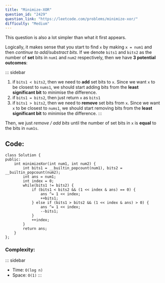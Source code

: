 ```yaml
---
title: "Minimize-XOR"
question_id: "2429"
question_link: "https://leetcode.com/problems/minimize-xor/"
difficulty: "Medium"
---
```


This question is also a lot simpler than what it first appears.

Logically, it makes sense that you start to find `x` by making `x = num1` and then *continue to add/substract bits*.
If we denote `bits1` and `bits2` as the number of **set** bits in `num1` and `num2` respectively,
then we have **3 potential outcomes**:

::: sidebar
1. if `bits1 < bits2`, then we need to **add** set bits to `x`. Since we want `x` to be closest to `nums1`, we should start adding bits from the **least significant bit** to minimise the difference.
2. if `bits1 = bits2`, then just return `x` as `bits1`
3. if `bits1 > bits2`, then we need to **remove** set bits from `x`. Since we want `x` to be closest to `nums1`, we should start removing bits from the **least significant bit** to minimise the difference.
:::

Then, we just *remove / add bits* until the number of set bits in `x` is **equal** to the bits in `num1s`.

## Code<span>:</span>
```{.cpp}
class Solution {
public:
    int minimizeXor(int num1, int num2) {
        int bits1 = __builtin_popcount(num1), bits2 = __builtin_popcount(num2);
        int ans = num1;
        int index = 0;
        while(bits1 != bits2) {
            if (bits1 < bits2 && (1 << index & ans) == 0) {
                ans ^= 1 << index;
                ++bits1;
            } else if (bits1 > bits2 && (1 << index & ans) > 0) {
                ans ^= 1 << index;
                --bits1;
            }
            ++index;
        }
        return ans;
    }
};
```

### Complexity<span>:</span>

::: sidebar
- Time: `O(log n)`
- Space: `O(1)`
:::
